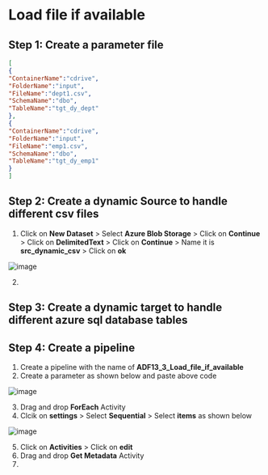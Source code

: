 # Load file if available

## Step 1: Create a parameter file
``` json
[
{
"ContainerName":"cdrive",
"FolderName":"input",
"FileName":"dept1.csv",
"SchemaName":"dbo",
"TableName":"tgt_dy_dept"
},
{
"ContainerName":"cdrive",
"FolderName":"input",
"FileName":"emp1.csv",
"SchemaName":"dbo",
"TableName":"tgt_dy_emp1"
}
]

```

## Step 2: Create a dynamic Source to handle different csv files
1. Click on **New Dataset** > Select **Azure Blob Storage** > Click on **Continue** > Click on **DelimitedText** > Click on **Continue** > Name it is **src_dynamic_csv** > Click on **ok**
   
  ![image](https://github.com/rritec/Cloud-Data-Engineering/assets/20516321/d4a508a5-822e-48ce-9b99-8689a64e0cf3)

2. 
## Step 3: Create a dynamic target to handle different azure sql database tables
## Step 4: Create a pipeline
1. Create a pipeline with the name of **ADF13_3_Load_file_if_available**
2. Create a parameter as shown below and paste above code

  ![image](https://github.com/rritec/Cloud-Data-Engineering/assets/20516321/3750c094-b6ad-4026-b23c-e2044c978235)

3. Drag and drop **ForEach** Activity
4. Clcik on **settings** > Select **Sequential** > Select **items** as shown below

  ![image](https://github.com/rritec/Cloud-Data-Engineering/assets/20516321/cca1ce23-fb4c-42ed-80d0-30b52bc679e0)

5. Click on **Activities** > Click on **edit**
6. Drag and drop **Get Metadata** Activity
7. 
## 

